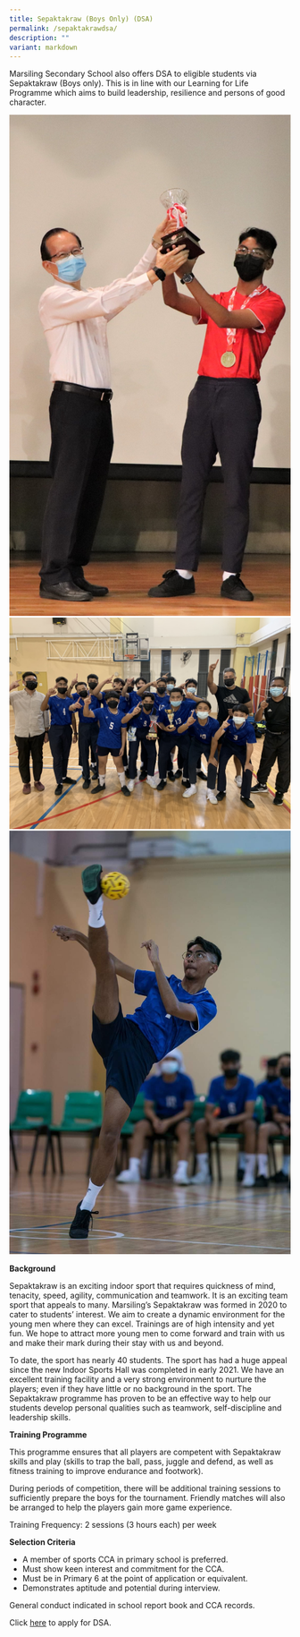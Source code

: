 ```yaml
---
title: Sepaktakraw (Boys Only) (DSA)
permalink: /sepaktakrawdsa/
description: ""
variant: markdown
---
```

Marsiling Secondary School also offers DSA to eligible students via Sepaktakraw (Boys only). This is in line with our Learning for Life Programme which aims to build leadership, resilience and persons of good character.

![](/images/takraw1.JPG)
![](/images/takraw2.jpg)
![](/images/takraw3.JPG)

**Background**

Sepaktakraw is an exciting indoor sport that requires quickness of mind, tenacity, speed, agility, communication and teamwork. It is an exciting team sport that appeals to many. Marsiling’s Sepaktakraw was formed in 2020 to cater to students’ interest. We aim to create a dynamic environment for the young men where they can excel. Trainings are of high intensity and yet fun. We hope to attract more young men to come forward and train with us and make their mark during their stay with us and beyond.

To date, the sport has nearly 40 students. The sport has had a huge appeal since the new Indoor Sports Hall was completed in early 2021. We have an excellent training facility and a very strong environment to nurture the players; even if they have little or no background in the sport. The Sepaktakraw programme has proven to be an effective way to help our students develop personal qualities such as teamwork, self-discipline and leadership skills.

**Training Programme**

This programme ensures that all players are competent with Sepaktakraw skills and play (skills to trap the ball, pass, juggle and defend, as well as fitness training to improve endurance and footwork).

During periods of competition, there will be additional training sessions to sufficiently prepare the boys for the tournament. Friendly matches will also be arranged to help the players gain more game experience.

Training Frequency: 2 sessions (3 hours each) per week

**Selection Criteria**



*   A member of sports CCA in primary school is preferred.
*   Must show keen interest and commitment for the CCA.
*   Must be in Primary 6 at the point of application or equivalent.
*   Demonstrates aptitude and potential during interview.

General conduct indicated in school report book and CCA records.

Click [here](https://www.moe.gov.sg/secondary/dsa)  to apply for DSA.